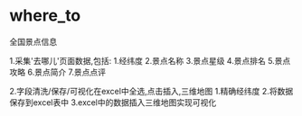 # where_to
全国景点信息

1.采集'去哪儿'页面数据,包括:
    1.经纬度
    2.景点名称
    3.景点星级
    4.景点排名
    5.景点攻略
    6.景点简介
    7.景点点评

2.字段清洗/保存/可视化在excel中全选,点击插入,三维地图
    1.精确经纬度
    2.将数据保存到excel表中
    3.excel中的数据插入三维地图实现可视化
